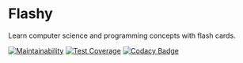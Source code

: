 # Flashy
Learn computer science and programming concepts with flash cards.

[![Maintainability](https://api.codeclimate.com/v1/badges/3e921842f631c3b7e089/maintainability)](https://codeclimate.com/github/joshsaintjacque/flashy/maintainability) [![Test Coverage](https://api.codeclimate.com/v1/badges/3e921842f631c3b7e089/test_coverage)](https://codeclimate.com/github/joshsaintjacque/flashy/test_coverage) [![Codacy Badge](https://api.codacy.com/project/badge/Grade/30077c822c2e49468dfa7f54aa19587f)](https://www.codacy.com/app/joshsaintjacque/flashy?utm_source=github.com&amp;utm_medium=referral&amp;utm_content=joshsaintjacque/flashy&amp;utm_campaign=Badge_Grade)